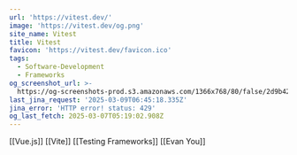 ```yaml
---
url: 'https://vitest.dev/'
image: 'https://vitest.dev/og.png'
site_name: Vitest
title: Vitest
favicon: 'https://vitest.dev/favicon.ico'
tags:
  - Software-Development
  - Frameworks
og_screenshot_url: >-
  https://og-screenshots-prod.s3.amazonaws.com/1366x768/80/false/2d9b42d49a11b8f71c3c34e5bbe0f042177c765d4362adcd80cd36f51b03e102.jpeg
last_jina_request: '2025-03-09T06:45:18.335Z'
jina_error: 'HTTP error! status: 429'
og_last_fetch: 2025-03-07T05:19:02.908Z
---
```


[[Vue.js]]
[[Vite]]
[[Testing Frameworks]]
[[Evan You]]

